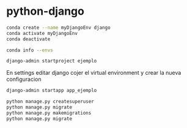 # python-django

```bash
conda create --name myDjangoEnv django
conda activate myDjangoEnv
conda deactivate
```

```bash
conda info --envs
```

```bash
django-admin startproject ejemplo
```


En settings editar django cojer el virtual environment y crear la nueva configuracion


```bash
django-admin startapp app_ejemplo
```


```bash
python manage.py createsuperuser
python manage.py migrate
python manage.py makemigrations 
python manage.py migrate
```